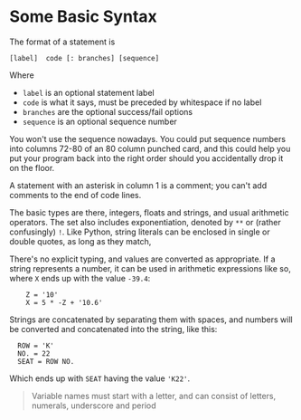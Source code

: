 # Some Basic Syntax

The format of a statement is

```
[label]  code [: branches] [sequence]
```
Where

- `label` is an optional statement label
- `code` is what it says, must be preceded by whitespace if no label
- `branches` are the optional success/fail options
- `sequence` is an optional sequence number

You won't use the sequence nowadays. You could put sequence numbers into columns 72-80 of an 80 column punched card, and this could help you put your program back into the right order should you accidentally drop it on the floor.

A statement with an asterisk in column 1 is a comment; you can't add comments to the end of code lines.

The basic types are there, integers, floats and strings, and usual arithmetic operators. The set also includes exponentiation, denoted by `**` or (rather confusingly) `!`. Like Python, string literals can be enclosed in single or double quotes, as long as they match,

There's no explicit typing, and values are converted as appropriate. If a string represents a number, it can be used in arithmetic expressions like so, where `X` ends up with the value `-39.4`:

```
    Z = '10'
    X = 5 * -Z + '10.6'
```
Strings are concatenated by separating them with spaces, and numbers will be converted and concatenated into the string, like this:

```
  ROW = 'K'
  NO. = 22
  SEAT = ROW NO.
```
Which ends up with `SEAT` having the value `'K22'`. 

> Variable names must start with a letter, and can consist of letters, numerals, underscore and period

